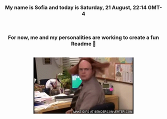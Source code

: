 


<div align="center">
<h3 >My name is Sofia and today is Saturday, 21 August, 22:14 GMT-4</h3><br>
<h3 >For now, me and my personalities are working to create a fun Readme 👋
</h3><br>
<img src='img/dwight.gif' alt='working...'/>
</div>
